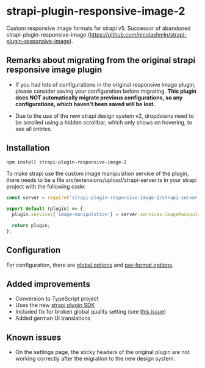 # strapi-plugin-responsive-image-2

Custom responsive image formats for strapi v5. Successor of abandoned strapi-plugin-responsive-image (https://github.com/nicolashmln/strapi-plugin-responsive-image).

## Remarks about migrating from the original strapi responsive image plugin

- If you had lots of configurations in the original responsive image plugin, please consider saving your configuration before migrating.
  **This plugin does NOT automatically migrate previous configurations, so any configurations, which haven't been saved will be lost.**

- Due to the use of the new strapi design system v2, dropdowns need to be scrolled using a hidden scrollbar, which only shows on hovering, to see all entries.

## Installation

```bash
npm install strapi-plugin-responsive-image-2
```

To make strapi use the custom image manipulation service of the plugin, there needs to be a file src/extensions/upload/strapi-server.ts in your strapi project with the following code:

```typescript
const server = require('strapi-plugin-responsive-image-2/strapi-server');

export default (plugin) => {
  plugin.services['image-manipulation'] = server.services.imageManipulation;

  return plugin;
};
```

## Configuration

For configuration, there are [global options](https://github.com/nicolashmln/strapi-plugin-responsive-image?tab=readme-ov-file#global-options) and [per-format options](https://github.com/nicolashmln/strapi-plugin-responsive-image?tab=readme-ov-file#format-options).

## Added improvements

- Conversion to TypeScript project
- Uses the new [strapi plugin SDK](https://docs.strapi.io/cms/plugins-development/plugin-sdk)
- Included fix for broken global quality setting (see [this issue](https://github.com/nicolashmln/strapi-plugin-responsive-image/issues/49))
- Added german UI translations

## Known issues

- On the settings page, the sticky headers of the original plugin are not working correctly after the migration to the new design system.
